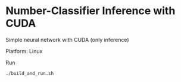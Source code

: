 # Number-Classifier Inference with CUDA
Simple neural network with CUDA (only inference)

Platform: Linux

Run
```
./build_and_run.sh
``` 
